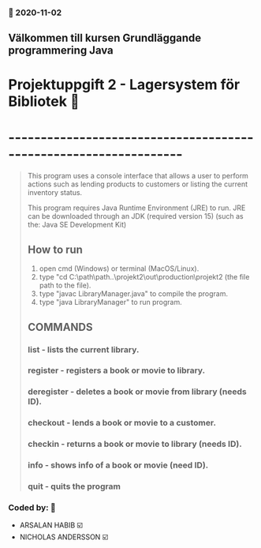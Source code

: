 ### :date: 2020-11-02
## Välkommen till kursen Grundläggande programmering Java 
#  Projektuppgift 2 - Lagersystem för Bibliotek :rocket:
# -----------------------------------------------------------------
> This program uses a console interface that allows a user to perform actions such as lending products to customers or listing the current inventory status.
>
> This program requires Java Runtime Environment (JRE) to run.
> JRE can be downloaded through an JDK (required version 15) (such as the: Java SE Development Kit)
> 
> ##  How to run 
>1. open cmd (Windows) or terminal (MacOS/Linux).
>2. type "cd C:\path\path\..\projekt2\out\production\projekt2   (the file path to the file).
>3. type "javac LibraryManager.java" to compile the program.
>4. type "java LibraryManager" to run program.
>
> ##  COMMANDS 
>### list - lists the current library.
>### register - registers a book or movie to library.
>### deregister - deletes a book or movie from library (needs ID).
>### checkout - lends a book or movie to a customer.
>### checkin - returns a book or movie to library (needs ID).
>### info - shows info of a book or movie (need ID).
>### quit - quits the program


### Coded by: :busts_in_silhouette:
* ARSALAN HABIB :ballot_box_with_check:
* NICHOLAS ANDERSSON :ballot_box_with_check:
 
